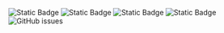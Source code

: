 ![Static Badge](https://img.shields.io/badge/blacklists-60-000000) ![Static Badge](https://img.shields.io/badge/blacklisted-2982921-cc0000) ![Static Badge](https://img.shields.io/badge/whitelisted-2242-00CC00) ![Static Badge](https://img.shields.io/badge/streaming_blacklist-28106-000000) ![GitHub issues](https://img.shields.io/github/issues/fabriziosalmi/blacklists)
